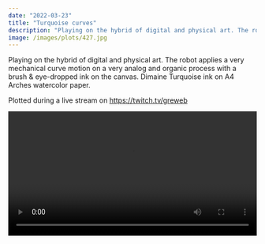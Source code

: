 ```yaml
---
date: "2022-03-23"
title: "Turquoise curves"
description: "Playing on the hybrid of digital and physical art. The robot applies a very mechanical curve motion on a very analog and organic process with a brush & eye-dropped ink on the canvas. Dimaine Turquoise ink on A4 Arches watercolor paper."
image: /images/plots/427.jpg
---
```


Playing on the hybrid of digital and physical art. The robot applies a very mechanical curve motion on a very analog and organic process with a brush & eye-dropped ink on the canvas. Dimaine Turquoise ink on A4 Arches watercolor paper.

Plotted during a live stream on https://twitch.tv/greweb

<video loop autoplay controls src="/images/plots/427.mp4" width="100%"></video>
